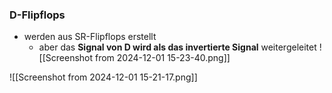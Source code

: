 ### D-Flipflops 
- werden aus SR-Flipflops erstellt 
	- aber das **Signal von D wird als das invertierte Signal** weitergeleitet
![[Screenshot from 2024-12-01 15-23-40.png]]

![[Screenshot from 2024-12-01 15-21-17.png]]